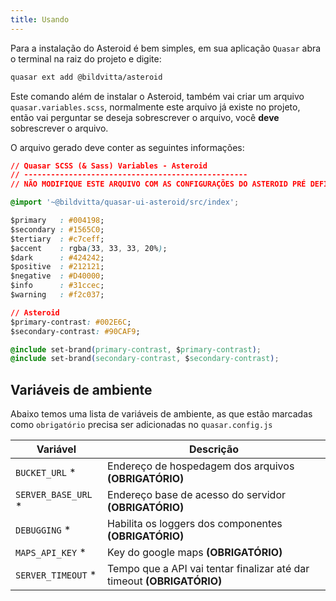 ```yaml
---
title: Usando
---
```


Para a instalação do Asteroid é bem simples, em sua aplicação `Quasar` abra o terminal na raiz do projeto e digite:

```bash
quasar ext add @bildvitta/asteroid
```

Este comando além de instalar o Asteroid, também vai criar um arquivo `quasar.variables.scss`, normalmente este arquivo já existe no projeto, então vai perguntar se deseja sobrescrever o arquivo, você **deve** sobrescrever o arquivo.

O arquivo gerado deve conter as seguintes informações:

```css
// Quasar SCSS (& Sass) Variables - Asteroid
// --------------------------------------------------
// NÃO MODIFIQUE ESTE ARQUIVO COM AS CONFIGURAÇÕES DO ASTEROID PRÉ DEFINIDAS!

@import '~@bildvitta/quasar-ui-asteroid/src/index';

$primary   : #004198;
$secondary : #1565C0;
$tertiary  : #c7ceff;
$accent    : rgba(33, 33, 33, 20%);
$dark      : #424242;
$positive  : #212121;
$negative  : #D40000;
$info      : #31ccec;
$warning   : #f2c037;

// Asteroid
$primary-contrast: #002E6C;
$secondary-contrast: #90CAF9;

@include set-brand(primary-contrast, $primary-contrast);
@include set-brand(secondary-contrast, $secondary-contrast);
```

## Variáveis de ambiente
Abaixo temos uma lista de variáveis de ambiente, as que estão marcadas como `obrigatório` precisa ser adicionadas no `quasar.config.js`

| Variável | Descrição |
| ------------ | ------------ |
| `BUCKET_URL` * | Endereço de hospedagem dos arquivos **(OBRIGATÓRIO)** |
| `SERVER_BASE_URL` * | Endereço base de acesso do servidor **(OBRIGATÓRIO)** |
| `DEBUGGING` * | Habilita os loggers dos componentes **(OBRIGATÓRIO)** |
| `MAPS_API_KEY` * | Key do google maps **(OBRIGATÓRIO)** |
| `SERVER_TIMEOUT` * | Tempo que a API vai tentar finalizar até dar timeout **(OBRIGATÓRIO)** |
